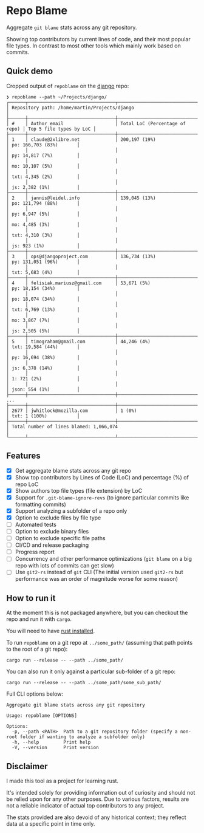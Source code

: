 # Repo Blame

Aggregate `git blame` stats across any git repository.

Showing top contributors by current lines of code, and their most popular file types. In contrast to most other tools which mainly work based on commits.

## Quick demo

Cropped output of `repoblame` on the [django](https://github.com/django/django) repo:

```console
❯ repoblame --path ~/Projects/django/
┌──────┬────────────────────────────────┬────────────────────────────────┬─────────────────────────┐
│ Repository path: /home/martin/Projects/django                                                    │
├──────┼────────────────────────────────┼────────────────────────────────┼─────────────────────────┤
│ #    │ Author email                   │ Total LoC (Percentage of repo) │ Top 5 file types by LoC │
├──────┼────────────────────────────────┼────────────────────────────────┼─────────────────────────┤
│ 1    │ claude@2xlibre.net             │ 200,197 (19%)                  │ po: 166,703 (83%)       │
│      │                                │                                │ py: 14,817 (7%)         │
│      │                                │                                │ mo: 10,107 (5%)         │
│      │                                │                                │ txt: 4,345 (2%)         │
│      │                                │                                │ js: 2,382 (1%)          │
├──────┼────────────────────────────────┼────────────────────────────────┼─────────────────────────┤
│ 2    │ jannis@leidel.info             │ 139,045 (13%)                  │ po: 121,794 (88%)       │
│      │                                │                                │ py: 6,947 (5%)          │
│      │                                │                                │ mo: 4,485 (3%)          │
│      │                                │                                │ txt: 4,310 (3%)         │
│      │                                │                                │ js: 923 (1%)            │
├──────┼────────────────────────────────┼────────────────────────────────┼─────────────────────────┤
│ 3    │ ops@djangoproject.com          │ 136,734 (13%)                  │ py: 131,051 (96%)       │
│      │                                │                                │ txt: 5,683 (4%)         │
├──────┼────────────────────────────────┼────────────────────────────────┼─────────────────────────┤
│ 4    │ felisiak.mariusz@gmail.com     │ 53,671 (5%)                    │ py: 18,154 (34%)        │
│      │                                │                                │ po: 18,074 (34%)        │
│      │                                │                                │ txt: 6,769 (13%)        │
│      │                                │                                │ mo: 3,867 (7%)          │
│      │                                │                                │ js: 2,505 (5%)          │
├──────┼────────────────────────────────┼────────────────────────────────┼─────────────────────────┤
│ 5    │ timograham@gmail.com           │ 44,246 (4%)                    │ txt: 19,584 (44%)       │
│      │                                │                                │ py: 16,694 (38%)        │
│      │                                │                                │ js: 6,378 (14%)         │
│      │                                │                                │ 1: 721 (2%)             │
│      │                                │                                │ json: 554 (1%)          │
├──────┼────────────────────────────────┼────────────────────────────────┼─────────────────────────┤
...
├──────┼────────────────────────────────┼────────────────────────────────┼─────────────────────────┤
│ 2677 │ jwhitlock@mozilla.com          │ 1 (0%)                         │ txt: 1 (100%)           │
├──────┼────────────────────────────────┼────────────────────────────────┼─────────────────────────┤
│ Total number of lines blamed: 1,066,074                                                          │
└──────┴────────────────────────────────┴────────────────────────────────┴─────────────────────────┘
```

## Features

- [x] Get aggregate blame stats across any git repo
- [x] Show top contributors by Lines of Code (LoC) and percentage (%) of repo LoC
- [x] Show authors top file types (file extension) by LoC
- [x] Support for `.git-blame-ignore-revs` (to ignore particular commits like formatting commits)
- [x] Support analyzing a subfolder of a repo only
- [x] Option to exclude files by file type
- [ ] Automated tests
- [ ] Option to exclude binary files
- [ ] Option to exclude specific file paths
- [ ] CI/CD and release packaging
- [ ] Progress report
- [ ] Concurrency and other performance optimizations (`git blame` on a big repo with lots of commits can get slow)
- [ ] Use `git2-rs` instead of `git` CLI (The initial version used `git2-rs` but performance was an order of magnitude worse for some reason)

## How to run it

At the moment this is not packaged anywhere, but you can checkout the repo and run it with `cargo`.

You will need to have [rust installed](https://www.rust-lang.org/tools/install).

To run `repoblame` on a git repo at `../some_path/` (assuming that path points to the root of a git repo):

```console
cargo run --release -- --path ../some_path/
```

You can also run it only against a particular sub-folder of a git repo:

```console
cargo run --release -- --path ../some_path/some_sub_path/
```

Full CLI options below:

```console
Aggregate git blame stats across any git repository

Usage: repoblame [OPTIONS]

Options:
  -p, --path <PATH>  Path to a git repository folder (specify a non-root folder if wanting to analyze a subfolder only)
  -h, --help         Print help
  -V, --version      Print version
```

## Disclaimer

I made this tool as a project for learning rust.

It's intended solely for providing information out of curiosity and should not be relied upon for any other purposes. Due to various factors, results are not a reliable indicator of actual top contributors to any project.

The stats provided are also devoid of any historical context; they reflect data at a specific point in time only.
